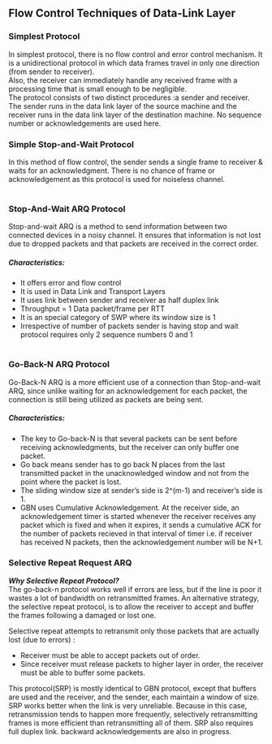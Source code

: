 ## Flow Control Techniques of Data-Link Layer
### Simplest Protocol
In simplest protocol, there is no flow control and error control mechanism. It is a unidirectional protocol in which data frames travel in only one direction (from sender to receiver). <br>
Also, the receiver can immediately handle any received frame with a processing time that is small enough to be negligible. <br>
The protocol consists of two distinct procedures :a sender and receiver. The sender runs in the data link layer of the source machine and the receiver runs in the data link layer of the destination machine. No sequence number or acknowledgements are used here. <br>



### Simple Stop-and-Wait Protocol
In this method of flow control, the sender sends a single frame to receiver & waits for an acknowledgment. There is no chance of frame or acknowledgement as this protocol is used for noiseless channel.
<br><br>



### Stop-And-Wait ARQ Protocol

Stop-and-wait ARQ is a method to send information between two connected devices in a noisy channel. It ensures that information is not lost due to dropped packets and that packets are received in the correct order. <br>

##### Characteristics:<br>
* It offers error and flow control<br>
* It is used in Data Link and Transport Layers<br>
* It uses link between sender and receiver as half duplex link<br>
* Throughput = 1 Data packet/frame per RTT<br>
* It is an special category of SWP where its window size is 1<br>
* Irrespective of number of packets sender is having stop and wait protocol  requires only  2 sequence numbers 0 and 1
<br><br>



### Go-Back-N ARQ Protocol
Go-Back-N ARQ is a more efficient use of a connection than Stop-and-wait ARQ, since unlike waiting for an acknowledgement for each packet, the connection is still being utilized as packets are being sent. 
##### Characteristics:
* The key to Go-back-N is that several packets can be sent before receiving acknowledgments, but the receiver can only buffer one packet.
* Go back means sender has to go back N places from the last transmitted packet in the unacknowledged window and not from the point where the packet is lost. 
* The sliding window size at sender’s side is 2^(m-1) and receiver’s side is 1. 
* GBN uses Cumulative Acknowledgement. At the receiver side, an acknowledgement timer is started whenever the receiver receives any packet which is fixed and when it expires, it sends a cumulative ACK for the number of packets recieved in that interval of timer i.e. if receiver has received N packets, then the acknowledgement number will be N+1.



### Selective Repeat Request ARQ

***Why Selective Repeat Protocol?***<br>
The go-back-n protocol works well if errors are less, but if the line is poor it wastes a lot of bandwidth on retransmitted frames. An alternative strategy, the selective repeat protocol, is to allow the receiver to accept and buffer the frames following a damaged or lost one.

Selective repeat attempts to retransmit only those packets that are actually lost (due to errors) :
* Receiver must be able to accept packets out of order.
* Since receiver must release packets to higher layer in order, the receiver must be able to buffer some packets.

This protocol(SRP) is mostly identical to GBN protocol, except that buffers are used and the receiver, and the sender, each maintain a window of size. SRP works better when the link is very unreliable. Because in this case, retransmission tends to happen more frequently, selectively retransmitting frames is more efficient than retransmitting all of them. SRP also requires full duplex link. backward acknowledgements are also in progress.

